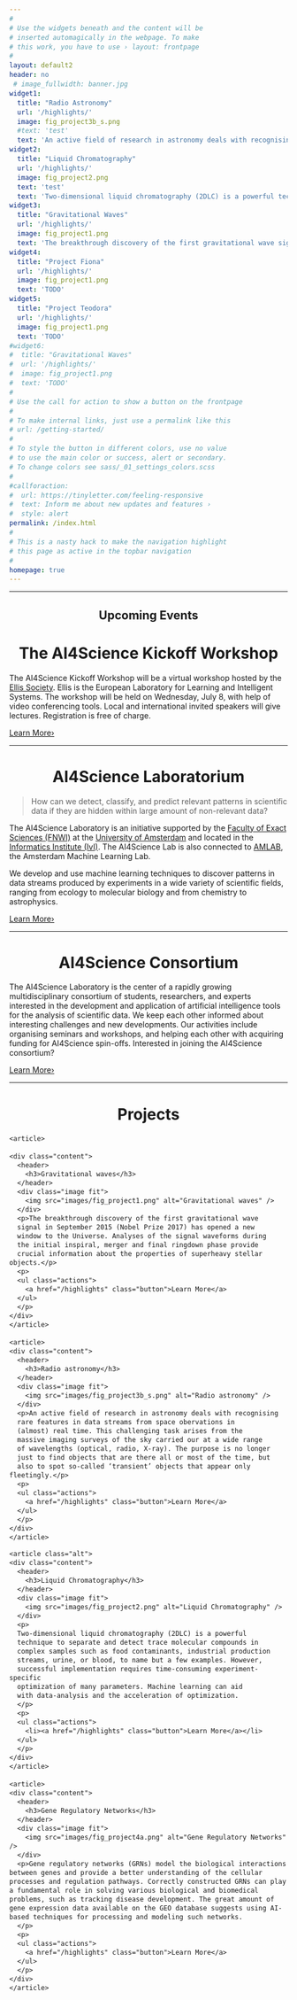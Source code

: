 ```yaml
---
#
# Use the widgets beneath and the content will be
# inserted automagically in the webpage. To make
# this work, you have to use › layout: frontpage
#
layout: default2
header: no
 # image_fullwidth: banner.jpg
widget1:
  title: "Radio Astronomy"
  url: '/highlights/'
  image: fig_project3b_s.png
  #text: 'test'
  text: 'An active field of research in astronomy deals with recognising rare features in data streams from space obervations in (almost) real time. This challenging task arises from the massive imaging surveys of the sky carried our at a wide range of wavelengths (optical, radio, X-ray). The purpose is no longer just to find objects that are there all or most of the time, but also to spot so-called ‘transient’ objects that appear only fleetingly.'
widget2:
  title: "Liquid Chromatography"
  url: '/highlights/'
  image: fig_project2.png
  text: 'test'  
  text: 'Two-dimensional liquid chromatography (2DLC) is a powerful technique to separate and detect trace molecular compounds in complex samples such as food contaminants, industrial production streams, urine, or blood, to name but a few examples. However, successful implementation requires time-consuming experiment-specific optimization of many parameters. Machine learning can aid with data-analysis and the acceleration of optimization.'  
widget3:
  title: "Gravitational Waves"
  url: '/highlights/'
  image: fig_project1.png
  text: 'The breakthrough discovery of the first gravitational wave signal in September 2015 (Nobel Prize 2017) has opened a new window to the Universe. Analyses of the signal waveforms during the initial inspiral, merger and final ringdown phase provide crucial information about the properties of superheavy stellar objects.'
widget4:
  title: "Project Fiona"
  url: '/highlights/'
  image: fig_project1.png
  text: 'TODO'
widget5:
  title: "Project Teodora"
  url: '/highlights/'
  image: fig_project1.png
  text: 'TODO'
#widget6:
#  title: "Gravitational Waves"
#  url: '/highlights/'
#  image: fig_project1.png
#  text: 'TODO'
#
# Use the call for action to show a button on the frontpage
#
# To make internal links, just use a permalink like this
# url: /getting-started/
#
# To style the button in different colors, use no value
# to use the main color or success, alert or secondary.
# To change colors see sass/_01_settings_colors.scss
#
#callforaction:
#  url: https://tinyletter.com/feeling-responsive
#  text: Inform me about new updates and features ›
#  style: alert
permalink: /index.html
#
# This is a nasty hack to make the navigation highlight
# this page as active in the topbar navigation
#
homepage: true
---
```


--------------------------------------------------------------------------------------------------------
<center> <h2>Upcoming Events</h2> </center>
<center> <h1>The AI4Science Kickoff Workshop</h1> </center>

The AI4Science Kickoff Workshop will be a virtual workshop hosted by the [Ellis Society][1]. Ellis is the European Laboratory for Learning and Intelligent Systems. The workshop will be held on Wednesday, July 8, with help of video conferencing tools. Local and international invited speakers will give lectures. Registration is free of charge.

<a class="radius button small" href="{{ site.url }}{{ site.baseurl }}/events2/">Learn More›</a>

___________________________________________
<center> <h1>AI4Science Laboratorium</h1> </center>

> How can we detect, classify, and predict relevant patterns in scientific data if they are hidden within large amount of non-relevant data?

The AI4Science Laboratory is an initiative supported by the [Faculty of Exact Sciences (FNWI)][2] at the [University of Amsterdam][3] and located in the [Informatics Institute (IvI)][4]. The AI4Science Lab is also connected to [AMLAB][5], the Amsterdam Machine Learning Lab.

We develop and use machine learning techniques to discover patterns in data streams produced by experiments in a wide variety of scientific fields, ranging from ecology to molecular biology and from chemistry to astrophysics.

<a class="radius button small" href="{{ site.url }}{{ site.baseurl }}/laboratory/">Learn More›</a>


__________________________________________

<center> <h1>AI4Science Consortium</h1> </center>

The AI4Science Laboratory is the center of a rapidly growing multidisciplinary 
consortium of students, researchers, and experts interested in the 
development and application of artificial intelligence tools for the 
analysis of scientific data. We keep each other informed about interesting 
challenges and new developments. Our activities include organising seminars 
and workshops, and helping each other with acquiring funding for AI4Science 
spin-offs. Interested in joining the AI4Science consortium? 

<a class="radius button small" href="{{ site.url }}{{ site.baseurl }}/consortium/">Learn More›</a>

<!--
__________________________________________

<center> <h1>AI4Science Colloquium</h1> </center>

The Ai4Science Colloquiem is a bi-weekly event in which we will invite pronounced speakers active in the field of Artificial Intelligence and Science. 

<a class="radius button small" href="{{ site.url }}{{ site.baseurl }}/Colloquium/">Learn More›</a>
-->
-----------------------------------------

<center> <h1>Projects</h1> </center>


  <!-- ================================================================ -->
  <!-- Project highlights -->

 <section id="tworev">
 <div class="inner">

    <article>

    <div class="content">
      <header>
        <h3>Gravitational waves</h3>
      </header>
      <div class="image fit">
        <img src="images/fig_project1.png" alt="Gravitational waves" />
      </div>
      <p>The breakthrough discovery of the first gravitational wave
      signal in September 2015 (Nobel Prize 2017) has opened a new
      window to the Universe. Analyses of the signal waveforms during
      the initial inspiral, merger and final ringdown phase provide
      crucial information about the properties of superheavy stellar objects.</p>
      <p>
      <ul class="actions">
        <a href="/highlights" class="button">Learn More</a>
      </ul>
      </p>
    </div>
    </article>

    <article>
    <div class="content">
      <header>
        <h3>Radio astronomy</h3>
      </header>
      <div class="image fit">
        <img src="images/fig_project3b_s.png" alt="Radio astronomy" />
      </div>
      <p>An active field of research in astronomy deals with recognising
      rare features in data streams from space obervations in
      (almost) real time. This challenging task arises from the
      massive imaging surveys of the sky carried our at a wide range
      of wavelengths (optical, radio, X-ray). The purpose is no longer
      just to find objects that are there all or most of the time, but
      also to spot so-called ‘transient’ objects that appear only fleetingly.</p>
      <p>
      <ul class="actions">
        <a href="/highlights" class="button">Learn More</a>
      </ul>
      </p>
    </div>
    </article>

 </div>
 </section>

<section id="tworev">
 <div class="inner">

    <article class="alt">
    <div class="content">
      <header>
        <h3>Liquid Chromatography</h3>
      </header>
      <div class="image fit">
        <img src="images/fig_project2.png" alt="Liquid Chromatography" />
      </div>
      <p>
      Two-dimensional liquid chromatography (2DLC) is a powerful
      technique to separate and detect trace molecular compounds in
      complex samples such as food contaminants, industrial production
      streams, urine, or blood, to name but a few examples. However,
      successful implementation requires time-consuming experiment-specific
      optimization of many parameters. Machine learning can aid
      with data-analysis and the acceleration of optimization.
      </p>
      <p>
      <ul class="actions">
        <li><a href="/highlights" class="button">Learn More</a></li>
      </ul>
      </p>
    </div>
    </article>

    <article>
    <div class="content">
      <header>
        <h3>Gene Regulatory Networks</h3>
      </header>
      <div class="image fit">
        <img src="images/fig_project4a.png" alt="Gene Regulatory Networks" />
      </div>
      <p>Gene regulatory networks (GRNs) model the biological interactions between genes and provide a better understanding of the cellular processes and regulation pathways. Correctly constructed GRNs can play a fundamental role in solving various biological and biomedical problems, such as tracking disease development. The great amount of gene expression data available on the GEO database suggests using AI-based techniques for processing and modeling such networks.
      </p>
      <p>
      <ul class="actions">
        <a href="/highlights" class="button">Learn More</a>
      </ul>
      </p>
    </div>
    </article>
 </div>
 </section>

[1]: https://ellis.eu
[2]: https://www.uva.nl/en/about-the-uva/organisation/faculties/faculty-of-science/faculty-of-science.html
[3]: https://www.uva.nl
[4]: https://ivi.uva.nl
[5]: http://amlab.science.uva.nl
